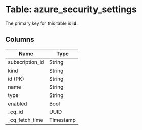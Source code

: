 # Table: azure_security_settings


The primary key for this table is **id**.


## Columns
| Name          | Type          |
| ------------- | ------------- |
|subscription_id|String|
|kind|String|
|id (PK)|String|
|name|String|
|type|String|
|enabled|Bool|
|_cq_id|UUID|
|_cq_fetch_time|Timestamp|